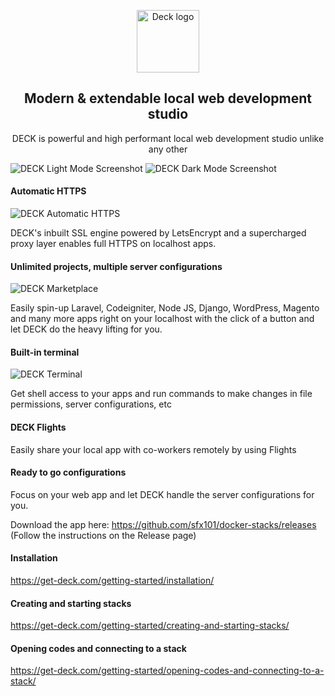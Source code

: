 <p align="center">
  <img src="https://get-deck.com/wp-content/themes/sinatra/assets/images/d-logo-h5.jpg" alt="Deck logo" height="100"/>
</p>

<h2 align="center">Modern & extendable local web development studio</h3>
<p align="center">DECK is powerful and high performant local web development studio unlike any other</p>

![DECK Light Mode Screenshot](https://get-deck.com/wp-content/uploads/2020/12/Screenshot-2020-12-16-at-2.22.26-PM.png)
![DECK Dark Mode Screenshot](https://get-deck.com/wp-content/uploads/2020/12/Screenshot-2020-12-16-at-2.27.02-PM.png)

#### Automatic HTTPS

![DECK Automatic HTTPS](https://get-deck.com/wp-content/uploads/2020/12/Screenshot-2020-12-16-at-2.30.15-PM.png)

DECK's inbuilt SSL engine powered by LetsEncrypt and a supercharged proxy layer enables full HTTPS on localhost apps.

#### Unlimited projects, multiple server configurations

![DECK Marketplace](https://get-deck.com/wp-content/uploads/2020/12/Screenshot-2020-12-16-at-2.28.25-PM.png)

Easily spin-up Laravel, Codeigniter, Node JS, Django, WordPress, Magento
and many more apps right on your localhost with the click of a button
and let DECK do the heavy lifting for you.

#### Built-in terminal

![DECK Terminal](https://get-deck.com/wp-content/uploads/2020/12/Screenshot-2020-12-16-at-2.35.23-PM.png)

Get shell access to your apps and run commands to make changes in file permissions, server configurations, etc

#### DECK Flights

Easily share your local app with co-workers remotely by using Flights

#### Ready to go configurations

Focus on your web app and let DECK handle the server configurations for you.

Download the app here: https://github.com/sfx101/docker-stacks/releases (Follow the instructions on the Release page)

#### Installation

https://get-deck.com/getting-started/installation/

#### Creating and starting stacks

https://get-deck.com/getting-started/creating-and-starting-stacks/

#### Opening codes and connecting to a stack

https://get-deck.com/getting-started/opening-codes-and-connecting-to-a-stack/

